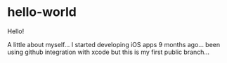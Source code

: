 # hello-world

Hello!

A little about myself... I started developing iOS apps 9 months ago... been using github integration with xcode but this is my first public branch...
